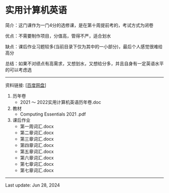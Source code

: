 # 实用计算机英语                                                    

简介：这门课作为一门4分的选修课，是在第十周提前考的，考试方式为闭卷

优点：不需要制作项目，分值高，管得不严，适合划水

缺点：课后作业习题较多(当前目录下仅为其中的一小部分)，最后个人感觉很难给高分

总结：如果不对绩点有高需求，又想划水，又想给分多，并且自身有一定英语水平的可以考虑选

---
资料链接: [[百度网盘](https://pan.baidu.com/s/1Hb-sMekvp7vEsEa5fzlI6w?pwd=r7j0)]

1. 历年卷 
    - 2021 ～ 2022实用计算机英语历年卷.doc
2. 教材 
    - Computing Essentials 2021 .pdf
3. 课后作业 
    - 第一周词汇.docx
    - 第二章词汇.docx
    - 第三章词汇.docx
    - 第四章词汇.docx
    - 第五章词汇.docx
    - 第六章词汇.docx
    - 第七章词汇.docx
    - 第七章词汇.docx
---
Last update: Jun 28, 2024